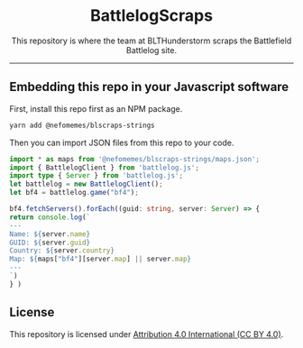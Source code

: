 <div>
  <h1 align=center>BattlelogScraps</h1>
  <p align=center>This repository is where the team at BLTHunderstorm scraps the Battlefield Battlelog site.</p>
</div>

___

## Embedding this repo in your Javascript software
First, install this repo first as an NPM package.
```bash
yarn add @nefomemes/blscraps-strings
```
Then you can import JSON files from this repo to your code.
```ts
import * as maps from '@nefomemes/blscraps-strings/maps.json';
import { BattlelogClient } from 'battlelog.js';
import type { Server } from 'battlelog.js';
let battlelog = new BattlelogClient();
let bf4 = battlelog.game("bf4");

bf4.fetchServers().forEach((guid: string, server: Server) => {
return console.log(`
---
Name: ${server.name}
GUID: ${server.guid}
Country: ${server.country}
Map: ${maps["bf4"][server.map] || server.map}
---
`)
} )

```

## License

This repository is licensed under [Attribution 4.0 International (CC BY 4.0)](https://creativecommons.org/licenses/by/4.0/).
